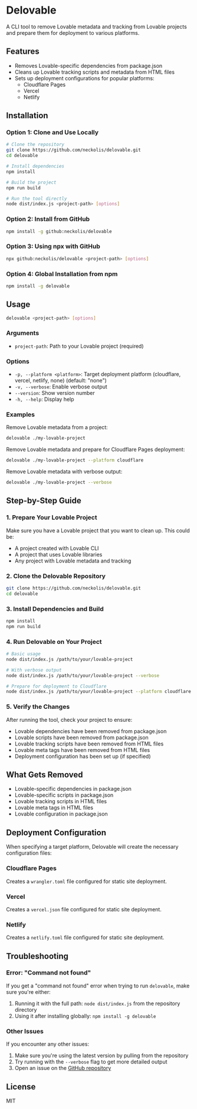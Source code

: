 # Delovable

A CLI tool to remove Lovable metadata and tracking from Lovable projects and prepare them for deployment to various platforms.

## Features

- Removes Lovable-specific dependencies from package.json
- Cleans up Lovable tracking scripts and metadata from HTML files
- Sets up deployment configurations for popular platforms:
  - Cloudflare Pages
  - Vercel
  - Netlify

## Installation

### Option 1: Clone and Use Locally

```bash
# Clone the repository
git clone https://github.com/neckolis/delovable.git
cd delovable

# Install dependencies
npm install

# Build the project
npm run build

# Run the tool directly
node dist/index.js <project-path> [options]
```

### Option 2: Install from GitHub

```bash
npm install -g github:neckolis/delovable
```

### Option 3: Using npx with GitHub

```bash
npx github:neckolis/delovable <project-path> [options]
```

### Option 4: Global Installation from npm

```bash
npm install -g delovable
```

## Usage

```bash
delovable <project-path> [options]
```

### Arguments

- `project-path`: Path to your Lovable project (required)

### Options

- `-p, --platform <platform>`: Target deployment platform (cloudflare, vercel, netlify, none) (default: "none")
- `-v, --verbose`: Enable verbose output
- `--version`: Show version number
- `-h, --help`: Display help

### Examples

Remove Lovable metadata from a project:

```bash
delovable ./my-lovable-project
```

Remove Lovable metadata and prepare for Cloudflare Pages deployment:

```bash
delovable ./my-lovable-project --platform cloudflare
```

Remove Lovable metadata with verbose output:

```bash
delovable ./my-lovable-project --verbose
```

## Step-by-Step Guide

### 1. Prepare Your Lovable Project

Make sure you have a Lovable project that you want to clean up. This could be:
- A project created with Lovable CLI
- A project that uses Lovable libraries
- Any project with Lovable metadata and tracking

### 2. Clone the Delovable Repository

```bash
git clone https://github.com/neckolis/delovable.git
cd delovable
```

### 3. Install Dependencies and Build

```bash
npm install
npm run build
```

### 4. Run Delovable on Your Project

```bash
# Basic usage
node dist/index.js /path/to/your/lovable-project

# With verbose output
node dist/index.js /path/to/your/lovable-project --verbose

# Prepare for deployment to Cloudflare
node dist/index.js /path/to/your/lovable-project --platform cloudflare
```

### 5. Verify the Changes

After running the tool, check your project to ensure:
- Lovable dependencies have been removed from package.json
- Lovable scripts have been removed from package.json
- Lovable tracking scripts have been removed from HTML files
- Lovable meta tags have been removed from HTML files
- Deployment configuration has been set up (if specified)

## What Gets Removed

- Lovable-specific dependencies in package.json
- Lovable-specific scripts in package.json
- Lovable tracking scripts in HTML files
- Lovable meta tags in HTML files
- Lovable configuration in package.json

## Deployment Configuration

When specifying a target platform, Delovable will create the necessary configuration files:

### Cloudflare Pages

Creates a `wrangler.toml` file configured for static site deployment.

### Vercel

Creates a `vercel.json` file configured for static site deployment.

### Netlify

Creates a `netlify.toml` file configured for static site deployment.

## Troubleshooting

### Error: "Command not found"

If you get a "command not found" error when trying to run `delovable`, make sure you're either:

1. Running it with the full path: `node dist/index.js` from the repository directory
2. Using it after installing globally: `npm install -g delovable`

### Other Issues

If you encounter any other issues:

1. Make sure you're using the latest version by pulling from the repository
2. Try running with the `--verbose` flag to get more detailed output
3. Open an issue on the [GitHub repository](https://github.com/neckolis/delovable/issues)

## License

MIT
